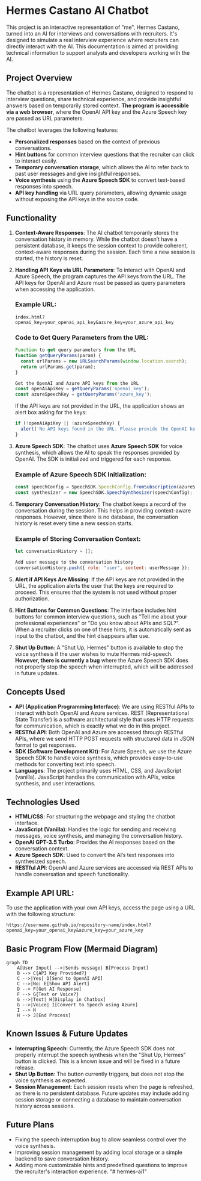 # Hermes Castano AI Chatbot

This project is an interactive representation of "me", Hermes Castano, turned into an AI for interviews and conversations with recruiters. It's designed to simulate a real interview experience where recruiters can directly interact with the AI. This documentation is aimed at providing technical information to support analysts and developers working with the AI.

## Project Overview

The chatbot is a representation of Hermes Castano, designed to respond to interview questions, share technical experience, and provide insightful answers based on temporarily stored context. **The program is accessible via a web browser**, where the OpenAI API key and the Azure Speech key are passed as URL parameters.

The chatbot leverages the following features:
- **Personalized responses** based on the context of previous conversations.
- **Hint buttons** for common interview questions that the recruiter can click to interact easily.
- **Temporary conversation storage**, which allows the AI to refer back to past user messages and give insightful responses.
- **Voice synthesis** using the **Azure Speech SDK** to convert text-based responses into speech.
- **API key handling** via URL query parameters, allowing dynamic usage without exposing the API keys in the source code.

## Functionality

1. **Context-Aware Responses**:
   The AI chatbot temporarily stores the conversation history in memory. While the chatbot doesn’t have a persistent database, it keeps the session context to provide coherent, context-aware responses during the session. Each time a new session is started, the history is reset.

2. **Handling API Keys via URL Parameters**:
   To interact with OpenAI and Azure Speech, the program captures the API keys from the URL. The API keys for OpenAI and Azure must be passed as query parameters when accessing the application.

   ### Example URL:
   ```
   index.html?openai_key=your_openai_api_key&azure_key=your_azure_api_key
   ```

   ### Code to Get Query Parameters from the URL:
   ```javascript
   Function to get query parameters from the URL
   function getQueryParams(param) {
     const urlParams = new URLSearchParams(window.location.search);
     return urlParams.get(param);
   }

   Get the OpenAI and Azure API keys from the URL
   const openAiApiKey = getQueryParams('openai_key');
   const azureSpeechKey = getQueryParams('azure_key');
   ```

   If the API keys are not provided in the URL, the application shows an alert box asking for the keys:
   ```javascript
   if (!openAiApiKey || !azureSpeechKey) {
     alert('No API keys found in the URL. Please provide the OpenAI key and Azure key as query parameters.');
   }
   ```

3. **Azure Speech SDK**:
   The chatbot uses **Azure Speech SDK** for voice synthesis, which allows the AI to speak the responses provided by OpenAI. The SDK is initialized and triggered for each response.

   ### Example of Azure Speech SDK Initialization:
   ```javascript
   const speechConfig = SpeechSDK.SpeechConfig.fromSubscription(azureSpeechKey, 'eastus');
   const synthesizer = new SpeechSDK.SpeechSynthesizer(speechConfig);
   ```

4. **Temporary Conversation History**:
   The chatbot keeps a record of the conversation during the session. This helps in providing context-aware responses. However, since there is no database, the conversation history is reset every time a new session starts.

   ### Example of Storing Conversation Context:
   ```javascript
   let conversationHistory = [];

   Add user message to the conversation history
   conversationHistory.push({ role: "user", content: userMessage });
   ```

5. **Alert if API Keys Are Missing**:
   If the API keys are not provided in the URL, the application alerts the user that the keys are required to proceed. This ensures that the system is not used without proper authorization.

6. **Hint Buttons for Common Questions**:
   The interface includes hint buttons for common interview questions, such as "Tell me about your professional experiences" or "Do you know about APIs and SQL?". When a recruiter clicks on one of these hints, it is automatically sent as input to the chatbot, and the hint disappears after use.

7. **Shut Up Button**:
   A "Shut Up, Hermes" button is available to stop the voice synthesis if the user wishes to mute Hermes mid-speech. **However, there is currently a bug** where the Azure Speech SDK does not properly stop the speech when interrupted, which will be addressed in future updates.

## Concepts Used

- **API (Application Programming Interface)**: We are using RESTful APIs to interact with both OpenAI and Azure services. REST (Representational State Transfer) is a software architectural style that uses HTTP requests for communication, which is exactly what we do in this project.
- **RESTful API**: Both OpenAI and Azure are accessed through RESTful APIs, where we send HTTP POST requests with structured data in JSON format to get responses.
- **SDK (Software Development Kit)**: For Azure Speech, we use the Azure Speech SDK to handle voice synthesis, which provides easy-to-use methods for converting text into speech.
- **Languages**: The project primarily uses HTML, CSS, and JavaScript (vanilla). JavaScript handles the communication with APIs, voice synthesis, and user interactions.

## Technologies Used

- **HTML/CSS**: For structuring the webpage and styling the chatbot interface.
- **JavaScript (Vanilla)**: Handles the logic for sending and receiving messages, voice synthesis, and managing the conversation history.
- **OpenAI GPT-3.5 Turbo**: Provides the AI responses based on the conversation context.
- **Azure Speech SDK**: Used to convert the AI’s text responses into synthesized speech.
- **RESTful API**: OpenAI and Azure services are accessed via REST APIs to handle conversation and speech functionality.

## Example API URL:

To use the application with your own API keys, access the page using a URL with the following structure:

```
https://username.github.io/repository-name/index.html?openai_key=your_openai_key&azure_key=your_azure_key
```

## Basic Program Flow (Mermaid Diagram)

```mermaid
graph TD
    A[User Input] -->|Sends message| B[Process Input]
    B --> C{API Key Provided?}
    C -->|Yes| D[Send to OpenAI API]
    C -->|No| E[Show API Alert]
    D --> F[Get AI Response]
    F --> G{Text or Voice?}
    G -->|Text| H[Display in Chatbox]
    G -->|Voice| I[Convert to Speech using Azure]
    I --> H
    H --> J[End Process]
```

## Known Issues & Future Updates

- **Interrupting Speech**: Currently, the Azure Speech SDK does not properly interrupt the speech synthesis when the "Shut Up, Hermes" button is clicked. This is a known issue and will be fixed in a future release.
- **Shut Up Button**: The button currently triggers, but does not stop the voice synthesis as expected.
- **Session Management**: Each session resets when the page is refreshed, as there is no persistent database. Future updates may include adding session storage or connecting a database to maintain conversation history across sessions.

## Future Plans

- Fixing the speech interruption bug to allow seamless control over the voice synthesis.
- Improving session management by adding local storage or a simple backend to save conversation history.
- Adding more customizable hints and predefined questions to improve the recruiter's interaction experience.
"# hermes-ai1" 

